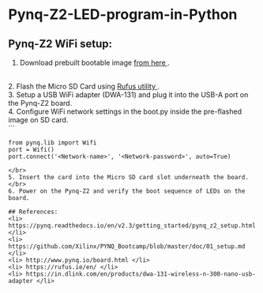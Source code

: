# Pynq-Z2-LED-program-in-Python

## Pynq-Z2 WiFi setup:
1. Download prebuilt bootable image <a href="http://www.pynq.io/board.html"> from here </a>.
</br>
2. Flash the Micro SD Card using <a href="https://rufus.ie/en/"> Rufus utility </a>.
</br>
3. Setup a USB WiFi adapter (DWA-131) and plug it into the USB-A port on the Pynq-Z2 board.
</br>
4. Configure WiFi network settings in the boot.py inside the pre-flashed image on SD card.
</br>
```

    from pynq.lib import Wifi
    port = Wifi()
    port.connect('<Network-name>', '<Network-password>', auto=True)
    
```
</br>
5. Insert the card into the Micro SD card slot underneath the board. 
</br>
6. Power on the Pynq-Z2 and verify the boot sequence of LEDs on the board. 

## References:
<li> https://pynq.readthedocs.io/en/v2.3/getting_started/pynq_z2_setup.html </li>
<li> https://github.com/Xilinx/PYNQ_Bootcamp/blob/master/doc/01_setup.md </li>
<li> http://www.pynq.io/board.html </li>
<li> https://rufus.ie/en/ </li>
<li> https://in.dlink.com/en/products/dwa-131-wireless-n-300-nano-usb-adapter </li>
